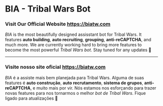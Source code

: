 # BIA - Tribal Wars Bot

### Visit Our Official Website <https://biatw.com>
*BIA* is the most beautifully designed assisstant bot for Tribal Wars. It features **auto building**, **auto recruiting**, **grouping**, **anti-reCAPTCHA**, and much more. We are currently working hard to bring more features to become the most powerful *Tribal Wars bot*. Stay tuned for any updates 👀
___
### Visite nosso site oficial <https://biatw.com>
*BIA* é a assiste mais bem planejada para Tribal Wars. Alguma de suas features é **auto construção**, **auto recrutamento**, **sistema de grupos**, **anti-reCAPTCHA**, e muito mais por vir. Nós estamos nos esforçando para trazer novas features  para nos tornarmos o melhor *bot de Tribal Wars*. Fique ligado para atualizações 👀
